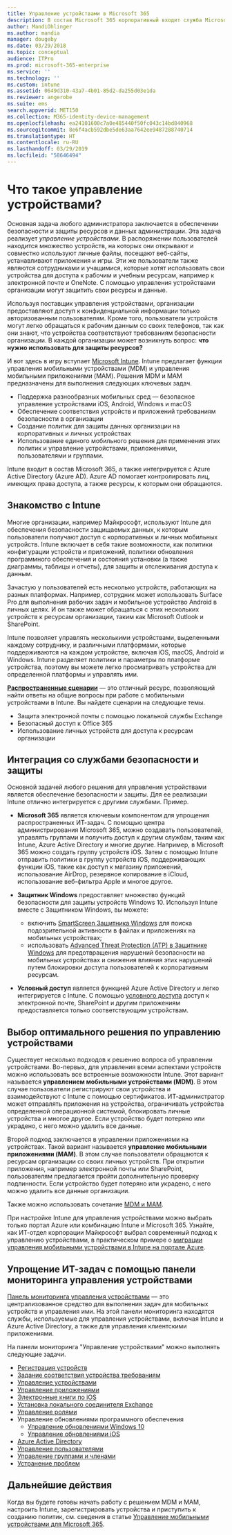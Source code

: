 ```yaml
---
title: Управление устройствами в Microsoft 365
description: В состав Microsoft 365 корпоративный входит служба Microsoft Intune. Узнайте о возможностях Intune для управления мобильными устройствами и мобильными приложениями в вашей организации, включая распространенные сценарии, а также использование Intune для развертывания Microsoft 365 в имеющейся среде.
author: MandiOhlinger
ms.author: mandia
manager: dougeby
ms.date: 03/29/2018
ms.topic: conceptual
audience: ITPro
ms.prod: microsoft-365-enterprise
ms.service: ''
ms.technology: ''
ms.custom: intune
ms.assetid: 0649d310-43a7-4b01-85d2-da255d03e1da
ms.reviewer: angerobe
ms.suite: ems
search.appverid: MET150
ms.collection: M365-identity-device-management
ms.openlocfilehash: ea24101600c7a0e485440f50fc043c14bd840968
ms.sourcegitcommit: 8e6f4acb592dbe5de63aa7642ee9487288740714
ms.translationtype: HT
ms.contentlocale: ru-RU
ms.lasthandoff: 03/29/2019
ms.locfileid: "58646494"
---
```

# <a name="what-is-device-management"></a>Что такое управление устройствами? 

Основная задача любого администратора заключается в обеспечении безопасности и защиты ресурсов и данных администрации. Эта задача реализует *управление устройствами*. В распоряжении пользователей находится множество устройств, на которых они открывают и совместно используют личные файлы, посещают веб-сайты, устанавливают приложения и игры. Эти же пользователи также являются сотрудниками и учащимися, которые хотят использовать свои устройства для доступа к рабочим и учебным ресурсам, например к электронной почте и OneNote. С помощью управления устройствами организации могут защитить свои ресурсы и данные. 

Используя поставщик управления устройствами, организации предоставляют доступ к конфиденциальной информации только авторизованным пользователям. Кроме того, пользователи устройств могут легко обращаться к рабочим данным со своих телефонов, так как они знают, что устройства соответствуют требованиям безопасности организации. В каждой организации может возникнуть вопрос: **что нужно использовать для защиты ресурсов?**

И вот здесь в игру вступает [Microsoft Intune](https://docs.microsoft.com/intune/introduction-intune). Intune предлагает функции управления мобильными устройствами (MDM) и управления мобильными приложениями (MAM). Решения MDM и MAM предназначены для выполнения следующих ключевых задач.

- Поддержка разнообразных мобильных сред — безопасное управление устройствами iOS, Android, Windows и macOS
- Обеспечение соответствия устройств и приложений требованиям безопасности в организации
- Создание политик для защиты данных организации на корпоративных и личных устройствах
- Использование единого мобильного решения для применения этих политик и управление устройствами, приложениями, пользователями и группами.

Intune входит в состав Microsoft 365, а также интегрируется с Azure Active Directory (Azure AD). Azure AD помогает контролировать лиц, имеющих права доступа, а также ресурсы, к которым они обращаются.

## <a name="hello-intune"></a>Знакомство с Intune
Многие организации, например Майкрософт, используют Intune для обеспечения безопасности защищаемых данных, к которым пользователи получают доступ с корпоративных и личных мобильных устройств. Intune включает в себя такие возможности, как политики конфигурации устройств и приложений, политики обновления программного обеспечения и состояния установки (а также диаграммы, таблицы и отчеты), для защиты и отслеживания доступа к данным.

Зачастую у пользователей есть несколько устройств, работающих на разных платформах. Например, сотрудник может использовать Surface Pro для выполнения рабочих задач и мобильное устройство Android в личных целях. И он также может обращаться с этих нескольких устройств к ресурсам организации, таким как Microsoft Outlook и SharePoint.

Intune позволяет управлять несколькими устройствами, выделенными каждому сотруднику, и различными платформами, которые поддерживаются на каждом устройстве, включая iOS, macOS, Android и Windows. Intune разделяет политики и параметры по платформе устройства, поэтому вы можете легко просматривать устройства для определенной платформы и управлять ими.

**[Распространенные сценарии](https://docs.microsoft.com/intune/common-scenarios)** — это отличный ресурс, позволяющий найти ответы на общие вопросы при работе с мобильными устройствами в Intune. Вы найдете сценарии на следующие темы.  
- Защита электронной почты с помощью локальной службы Exchange
- Безопасный доступ к Office 365
- Использование личных устройств для доступа к ресурсам организации

## <a name="integration-with-secure-and-protect-services"></a>Интеграция со службами безопасности и защиты
Основной задачей любого решения для управления устройствами является обеспечение безопасности и защиты. Для ее реализации Intune отлично интегрируется с другими службами. Пример.

- **Microsoft 365** является ключевым компонентом для упрощения распространенных ИТ-задач. С помощью центра администрирования Microsoft 365, можно создавать пользователей, управлять группами и получить доступ к другим службам, таким как Intune, Azure Active Directory и многие другие. Например, в Microsoft 365 можно создать группу устройств iOS. Затем с помощью Intune отправить политики в группу устройств iOS, поддерживающих функции iOS, такие как доступ к магазину приложений, использование AirDrop, резервное копирование в iCloud, использование веб-фильтра Apple и многое другое.

- **Защитник Windows** предоставляет множество функций безопасности для защиты устройств Windows 10. Используя Intune вместе с Защитником Windows, вы можете: 

    - включить [SmartScreen Защитника Windows](https://docs.microsoft.com/intune/endpoint-protection-windows-10) для поиска подозрительной активности в файлах и приложениях на мобильных устройствах; 
    - использовать [Advanced Threat Protection (ATP) в Защитнике Windows](https://docs.microsoft.com/intune/advanced-threat-protection) для предотвращения нарушений безопасности на мобильных устройствах и снижения влияния этих нарушений путем блокировки доступа пользователей к корпоративным ресурсам.

- **Условный доступ** является функцией Azure Active Directory и легко интегрируется с Intune. С помощью [условного доступа](https://docs.microsoft.com/intune/conditional-access) доступ к электронной почте, SharePoint и другим приложениям предоставляется только соответствующим устройствам. 

## <a name="choose-the-device-management-solution-thats-right-for-you"></a>Выбор оптимального решения по управлению устройствами

Существует несколько подходов к решению вопроса об управлении устройствами. Во-первых, для управления всеми аспектами устройств можно использовать все встроенные возможности Intune. Этот вариант называется **управлением мобильными устройствами (MDM)**. В этом случае пользователи регистрируют свои устройства и взаимодействуют с Intune с помощью сертификатов. ИТ-администратор может отправлять приложения на устройства, ограничивать устройства определенной операционной системой, блокировать личные устройства и многое другое. Если устройство будет потеряно или украдено, с него можно удалить все данные. 

Второй подход заключается в управлении приложениями на устройствах. Такой вариант называется **управление мобильными приложениями (MAM)**. В этом случае пользователи обращаются к ресурсам организации со своих личных устройств. При открытии приложения, например электронной почты или SharePoint, пользователям предлагается пройти дополнительную проверку подлинности. Если устройство будет потеряно или украдено, с него можно удалить все данные организации. 

Также можно использовать сочетание [MDM и MAM](https://docs.microsoft.com/intune/byod-technology-decisions).

При настройке Intune для управления устройствами можно выбрать только портал Azure или комбинацию Intune и Microsoft 365. Узнайте, как ИТ-отдел корпорации Майкрософт выбрал современный подход к управлению устройствами, в практическом примере о [миграции управления мобильными устройствами в Intune на портале Azure](https://www.microsoft.com/itshowcase/Article/Content/1042/Migrating-mobile-device-management-to-Intune-in-the-Azure-portal). 

## <a name="simplify-it-tasks-using-the-device-management-dashboard"></a>Упрощение ИТ-задач с помощью панели мониторинга управления устройствами

[Панель мониторинга управления устройствами](https://devicemanagement.portal.azure.com/) — это централизованное средство для выполнения задач для мобильных устройств и управления ими. На этой панели мониторинга находятся службы, используемые для управления устройствами, включая Intune и Azure Active Directory, а также для управления клиентскими приложениями. 

На панели мониторинга "Управление устройствами" можно выполнять следующие задачи.

- [Регистрация устройств](https://docs.microsoft.com/intune/device-enrollment)
- [Задание соответствия устройства требованиям](https://docs.microsoft.com/intune/device-compliance-get-started)
- [Управление устройствами](https://docs.microsoft.com/intune/device-management)
- [Управление приложениями](https://docs.microsoft.com/intune/app-management)  
- [Электронные книги по iOS](https://docs.microsoft.com/intune/vpp-ebooks-ios)  
- [Установка локального соединителя Exchange](https://docs.microsoft.com/intune/exchange-connector-install)  
- [Управление ролями](https://docs.microsoft.com/intune/role-based-access-control)  
- Управление обновлениями программного обеспечения
  - [Управление обновлениями Windows 10](https://docs.microsoft.com/intune/windows-update-for-business-configure)  
  - [Управление обновлениями iOS](https://docs.microsoft.com/intune/software-updates-ios)  
- [Azure Active Directory](https://docs.microsoft.com/azure/active-directory)  
- [Управление пользователями](https://docs.microsoft.com/azure/active-directory/fundamentals/add-users-azure-active-directory)
- [Управление группами и членами](https://docs.microsoft.com/azure/active-directory/fundamentals/active-directory-manage-groups)
- [Устранение проблем](https://docs.microsoft.com/intune/help-desk-operators)

## <a name="next-step"></a>Дальнейшие действия
Когда вы будете готовы начать работу с решением MDM и MAM, настроить Intune, зарегистрировать устройства и приступить к созданию политик, см. сведения в статье [Управление мобильными устройствами для Microsoft 365](https://docs.microsoft.com/microsoft-365/enterprise/mobility-infrastructure). 
